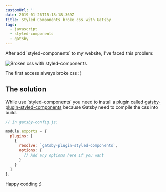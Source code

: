 ```yaml
---
customUrl: ''
date: 2019-01-26T15:18:18.369Z
title: Styled Components broke css with Gatsby
tags:
  - javascript
  - styled-components
  - gatsby
---
```


After add \`styled-components\` to my website, I've faced this problem:

![Broken css with styled-components](/assets/screen-shot-2019-01-26-at-13.39.15.png 'First access always broke the css')

The first access always broke css :(

## The solution

While use \`styled-components\` you need to install a plugin called [gatsby-plugin-styled-components](https://www.gatsbyjs.org/packages/gatsby-plugin-styled-components/) because Gatsby need to compile the css into build.

```javascript
// In gatsby-config.js:

module.exports = {
  plugins: [
    {
      resolve: `gatsby-plugin-styled-components`,
      options: {
        // Add any options here if you want
      }
    }
  ]
};
```

Happy codding ;)

